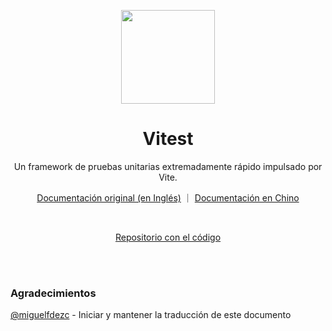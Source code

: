 <p align="center">
<img src="https://user-images.githubusercontent.com/11247099/145112184-a9ff6727-661c-439d-9ada-963124a281f7.png" height="150">
</p>

<h1 align="center">
Vitest
</h1>
<p align="center">
Un framework de pruebas unitarias extremadamente rápido impulsado por Vite.
</p>

<p align="center">
<a href="https://vitest.dev">Documentación original (en Inglés)</a> ｜ <a href="https://cn.vitest.dev">Documentación en Chino</a>
</p>

<br>

<p align="center">
<a href="https://github.com/vitest-dev/vitest">Repositorio con el código</a>
</p>

<br>
<br>

### Agradecimientos

[@miguelfdezc](https://github.com/miguelfdezc) - Iniciar y mantener la traducción de este documento